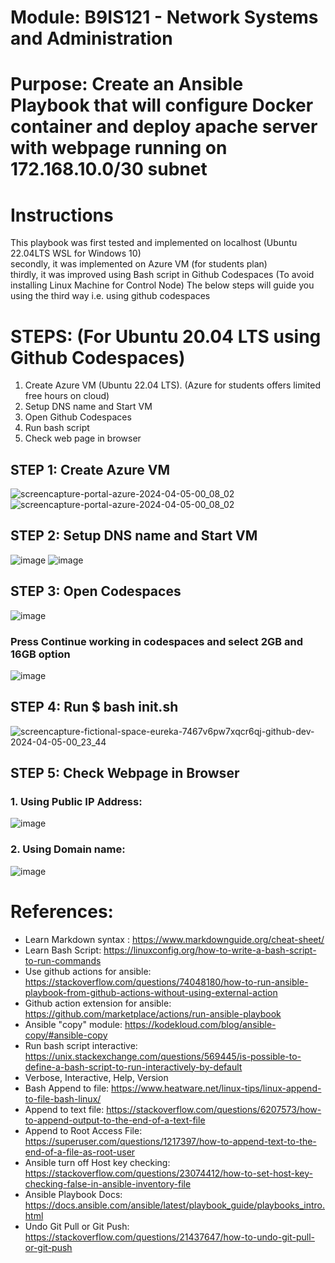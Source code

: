 # Module: B9IS121 - Network Systems and Administration
# Purpose: Create an Ansible Playbook that will configure Docker container and deploy apache server with webpage running on 172.168.10.0/30 subnet

# Instructions
This playbook was first tested and implemented on localhost (Ubuntu 22.04LTS WSL for Windows 10)  
secondly, it was implemented on Azure VM (for students plan)  
thirdly, it was improved using Bash script in Github Codespaces (To avoid installing Linux Machine for Control Node) 
The below steps will guide you using the third way i.e. using github codespaces

# STEPS: (For Ubuntu 20.04 LTS using Github Codespaces)
1. Create Azure VM (Ubuntu 22.04 LTS). (Azure for students offers limited free hours on cloud)
2. Setup DNS name and Start VM
3. Open Github Codespaces
4. Run bash script
5. Check web page in browser

## STEP 1: Create Azure VM
![screencapture-portal-azure-2024-04-05-00_08_02](https://github.com/ImHimanshuAnand/B9IS121_2324_TMD2/assets/93127466/3459eeb2-b663-433a-8804-c8d15e2b7c5a)
![screencapture-portal-azure-2024-04-05-00_08_02](https://github.com/ImHimanshuAnand/B9IS121_2324_TMD2/assets/93127466/d2797197-de9a-4f3a-908c-9bae308f7f1a)

## STEP 2: Setup DNS name and Start VM
![image](https://github.com/ImHimanshuAnand/B9IS121_2324_TMD2/assets/93127466/be0e49ff-2804-499d-9ca8-f6ed3f57fb5e)
![image](https://github.com/ImHimanshuAnand/B9IS121_2324_TMD2/assets/93127466/8722dd83-697e-4730-a1a4-11e3ee83b50d)

## STEP 3: Open Codespaces
![image](https://github.com/ImHimanshuAnand/B9IS121_2324_TMD2/assets/93127466/c7a9a50f-ec9e-4302-9dde-7c4039f1fde9)
### Press Continue working in codespaces and select 2GB and 16GB option
![image](https://github.com/ImHimanshuAnand/B9IS121_2324_TMD2/assets/93127466/8dd5252f-4d35-42c9-b728-140a88ae6436)

## STEP 4: Run $ bash init.sh
![screencapture-fictional-space-eureka-7467v6pw7xqcr6qj-github-dev-2024-04-05-00_23_44](https://github.com/ImHimanshuAnand/B9IS121_2324_TMD2/assets/93127466/e0e19a9c-8a41-4e83-b939-9dbf051774c2)

## STEP 5: Check Webpage in Browser
### 1. Using Public IP Address:
![image](https://github.com/ImHimanshuAnand/B9IS121_2324_TMD2/assets/93127466/f3b68fc2-7074-477a-be48-a39d747aa9a4)
### 2. Using Domain name:
![image](https://github.com/ImHimanshuAnand/B9IS121_2324_TMD2/assets/93127466/f3f226c0-abc5-4544-b718-534671f85b90)


# References:
- Learn Markdown syntax : https://www.markdownguide.org/cheat-sheet/
- Learn Bash Script: https://linuxconfig.org/how-to-write-a-bash-script-to-run-commands 
- Use github actions for ansible: https://stackoverflow.com/questions/74048180/how-to-run-ansible-playbook-from-github-actions-without-using-external-action
- Github action extension for ansible: https://github.com/marketplace/actions/run-ansible-playbook
- Ansible "copy" module: https://kodekloud.com/blog/ansible-copy/#ansible-copy
- Run bash script interactive: https://unix.stackexchange.com/questions/569445/is-possible-to-define-a-bash-script-to-run-interactively-by-default
- Verbose, Interactive, Help, Version
- Bash Append to file: https://www.heatware.net/linux-tips/linux-append-to-file-bash-linux/
- Append to text file: https://stackoverflow.com/questions/6207573/how-to-append-output-to-the-end-of-a-text-file
- Append to Root Access File: https://superuser.com/questions/1217397/how-to-append-text-to-the-end-of-a-file-as-root-user
- Ansible turn off Host key checking: https://stackoverflow.com/questions/23074412/how-to-set-host-key-checking-false-in-ansible-inventory-file
- Ansible Playbook Docs: https://docs.ansible.com/ansible/latest/playbook_guide/playbooks_intro.html
- Undo Git Pull or Git Push: https://stackoverflow.com/questions/21437647/how-to-undo-git-pull-or-git-push
